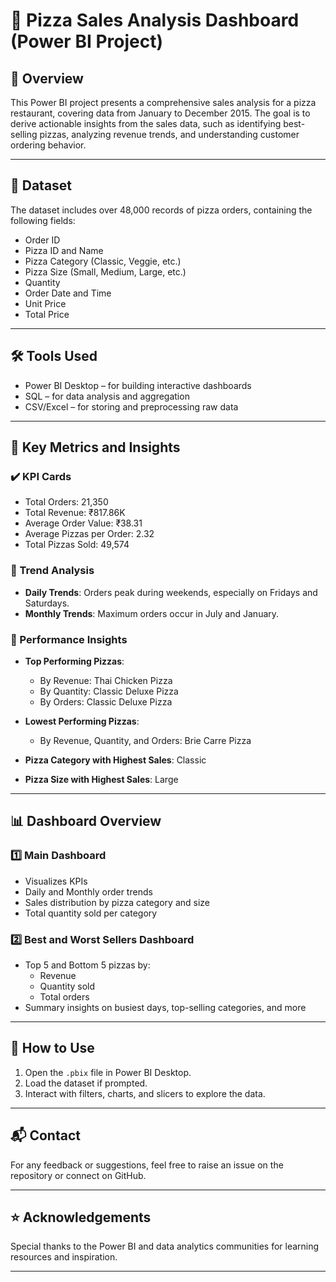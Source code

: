 # 🍕 Pizza Sales Analysis Dashboard (Power BI Project)

## 📌 Overview

This Power BI project presents a comprehensive sales analysis for a pizza restaurant, covering data from January to December 2015. The goal is to derive actionable insights from the sales data, such as identifying best-selling pizzas, analyzing revenue trends, and understanding customer ordering behavior.

---

## 🧾 Dataset

The dataset includes over 48,000 records of pizza orders, containing the following fields:

- Order ID
- Pizza ID and Name
- Pizza Category (Classic, Veggie, etc.)
- Pizza Size (Small, Medium, Large, etc.)
- Quantity
- Order Date and Time
- Unit Price
- Total Price

---

## 🛠️ Tools Used

- Power BI Desktop – for building interactive dashboards
- SQL – for data analysis and aggregation
- CSV/Excel – for storing and preprocessing raw data

---

## 🧮 Key Metrics and Insights

### ✔️ KPI Cards

- Total Orders: 21,350  
- Total Revenue: ₹817.86K  
- Average Order Value: ₹38.31  
- Average Pizzas per Order: 2.32  
- Total Pizzas Sold: 49,574  

### 🔄 Trend Analysis

- **Daily Trends**: Orders peak during weekends, especially on Fridays and Saturdays.  
- **Monthly Trends**: Maximum orders occur in July and January.  

### 🧠 Performance Insights

- **Top Performing Pizzas**:
  - By Revenue: Thai Chicken Pizza
  - By Quantity: Classic Deluxe Pizza
  - By Orders: Classic Deluxe Pizza

- **Lowest Performing Pizzas**:
  - By Revenue, Quantity, and Orders: Brie Carre Pizza

- **Pizza Category with Highest Sales**: Classic  
- **Pizza Size with Highest Sales**: Large  

---

## 📊 Dashboard Overview

### 1️⃣ Main Dashboard

- Visualizes KPIs
- Daily and Monthly order trends
- Sales distribution by pizza category and size
- Total quantity sold per category

### 2️⃣ Best and Worst Sellers Dashboard

- Top 5 and Bottom 5 pizzas by:
  - Revenue
  - Quantity sold
  - Total orders
- Summary insights on busiest days, top-selling categories, and more

---

## 🚀 How to Use

1. Open the `.pbix` file in Power BI Desktop.
2. Load the dataset if prompted.
3. Interact with filters, charts, and slicers to explore the data.

---

## 📬 Contact

For any feedback or suggestions, feel free to raise an issue on the repository or connect on GitHub.

---

## ⭐ Acknowledgements

Special thanks to the Power BI and data analytics communities for learning resources and inspiration.

---
